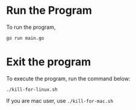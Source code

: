 # Run the Program
To run the program, 
```
go run main.go
```

# Exit the program
To execute the program, run the command below:
```
./kill-for-linux.sh
```

If you are mac user, use `./kill-for-mac.sh`